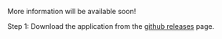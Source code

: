 More information will be available soon!

Step 1: Download the application from the [github releases](https://github.com/DarkgreyDevelopment/Werkr.Agent/releases/tag/latest) page.  
